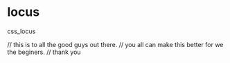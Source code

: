 # locus
css_locus

// this is to all the good guys out there.
// you all can make this better for we the beginers.
// thank you
